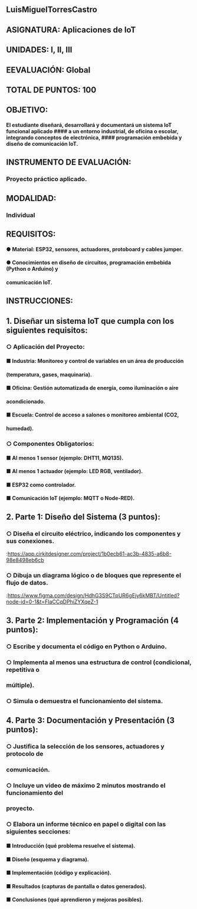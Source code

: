 ##  LuisMiguelTorresCastro
##  ASIGNATURA: Aplicaciones de IoT
##  UNIDADES: I, II, III
##  EEVALUACIÓN: Global
##  TOTAL DE PUNTOS: 100

##  OBJETIVO:
####  El estudiante diseñará, desarrollará y documentará un sistema IoT funcional aplicado ####  a un entorno industrial, de oficina o escolar, integrando conceptos de electrónica, ####  programación embebida y diseño de comunicación IoT.

## INSTRUMENTO DE EVALUACIÓN:
### Proyecto práctico aplicado.
## MODALIDAD:
### Individual
## REQUISITOS:
#### ● Material: ESP32, sensores, actuadores, protoboard y cables jumper.
#### ● Conocimientos en diseño de circuitos, programación embebida (Python o Arduino) y
####   comunicación IoT.

## INSTRUCCIONES:
## 1. Diseñar un sistema IoT que cumpla con los siguientes requisitos:
### ○ Aplicación del Proyecto:
#### ■ Industria: Monitoreo y control de variables en un área de producción
#### (temperatura, gases, maquinaria).
#### ■ Oficina: Gestión automatizada de energía, como iluminación o aire
#### acondicionado.
#### ■ Escuela: Control de acceso a salones o monitoreo ambiental (CO2,
#### humedad).

### ○ Componentes Obligatorios:
#### ■ Al menos 1 sensor (ejemplo: DHT11, MQ135).
#### ■ Al menos 1 actuador (ejemplo: LED RGB, ventilador).
#### ■ ESP32 como controlador.
#### ■ Comunicación IoT (ejemplo: MQTT o Node-RED).

## 2. Parte 1: Diseño del Sistema (3 puntos):
### ○ Diseña el circuito eléctrico, indicando los componentes y sus conexiones.
:https://app.cirkitdesigner.com/project/1b0ecb61-ac3b-4835-a6b8-98e8498eb6cb
### ○ Dibuja un diagrama lógico o de bloques que represente el flujo de datos.
:https://www.figma.com/design/HdhG3S9CTpUR6gEjy6kMBT/Untitled?node-id=0-1&t=FIaCCqDPhiZYXqeZ-1
## 3. Parte 2: Implementación y Programación (4 puntos):
### ○ Escribe y documenta el código en Python o Arduino.
### ○ Implementa al menos una estructura de control (condicional, repetitiva o
###   múltiple).
### ○ Simula o demuestra el funcionamiento del sistema.
## 4. Parte 3: Documentación y Presentación (3 puntos):
### ○ Justifica la selección de los sensores, actuadores y protocolo de
###   comunicación.
### ○ Incluye un video de máximo 2 minutos mostrando el funcionamiento del
###   proyecto.
### ○ Elabora un informe técnico en papel o digital con las siguientes secciones:
#### ■ Introducción (qué problema resuelve el sistema).
#### ■ Diseño (esquema y diagrama).
#### ■ Implementación (código y explicación).
#### ■ Resultados (capturas de pantalla o datos generados).
#### ■ Conclusiones (qué aprendieron y mejoras posibles).
